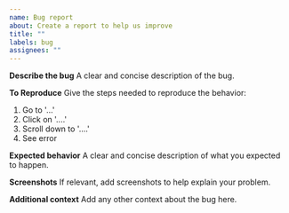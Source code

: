 ```yaml
---
name: Bug report
about: Create a report to help us improve
title: ""
labels: bug
assignees: ""
---
```


**Describe the bug**
A clear and concise description of the bug.

**To Reproduce**
Give the steps needed to reproduce the behavior:

1. Go to '...'
2. Click on '....'
3. Scroll down to '....'
4. See error

**Expected behavior**
A clear and concise description of what you expected to happen.

**Screenshots**
If relevant, add screenshots to help explain your problem.

**Additional context**
Add any other context about the bug here.
